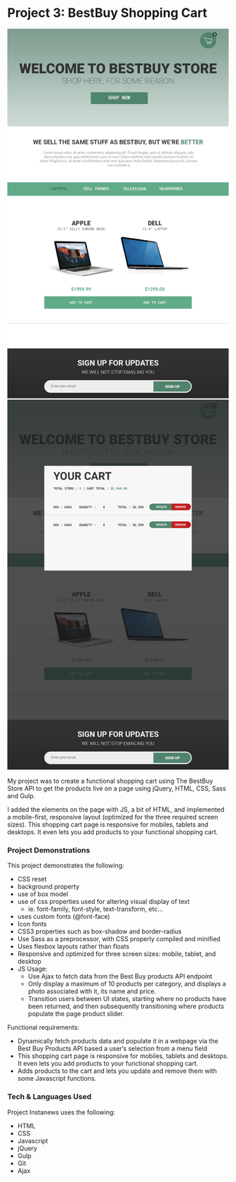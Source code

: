 # Project 3: BestBuy Shopping Cart
![alt text](https://github.com/ramiwaked1/BestBuyShoppingCart/blob/master/build/images/home.jpg)
![alt text](https://github.com/ramiwaked1/BestBuyShoppingCart/blob/master/build/images/quickview.jpg)

My project was to create a functional shopping cart using The BestBuy Store API to get the products live on a page using jQuery, HTML, CSS, Sass and Gulp.

I added the elements on the page with JS, a bit of HTML, and implemented a mobile-first, responsive layout (optimized for the three required screen sizes). This shopping cart page is responsive for mobiles, tablets and desktops. It even lets you add products to your functional shopping cart.

### Project Demonstrations

This project demonstrates the following:
- CSS reset
- background property
- use of box model
- use of css properties used for altering visual display of text
    - ie. font-family, font-style, text-transform, etc...
- uses custom fonts (@font-face)
- Icon fonts
- CSS3 properties such as box-shadow and border-radius
- Use Sass as a preprocessor, with CSS properly compiled and minified
- Uses flexbox layouts rather than floats
- Responsive and optimized for three screen sizes: mobile, tablet, and desktop
- JS Usage:
    - Use Ajax to fetch data from the Best Buy products API endpoint
    - Only display a maximum of 10 products per category, and displays a photo associated with it, its name and price.
    - Transition users between UI states, starting where no products have been returned, and then subsequently transitioning where products populate the page product slider.

Functional requirements:
- Dynamically fetch products data and populate it in a webpage via the Best Buy Products API based a user’s selection from a menu field
- This shopping cart page is responsive for mobiles, tablets and desktops. It even lets you add products to your functional shopping cart.
- Adds products to the cart and lets you update and remove them with some Javascript functions.

### Tech & Languages Used

Project Instanews uses the following:

* HTML
* CSS
* Javascript
* jQuery
* Gulp
* Git
* Ajax
